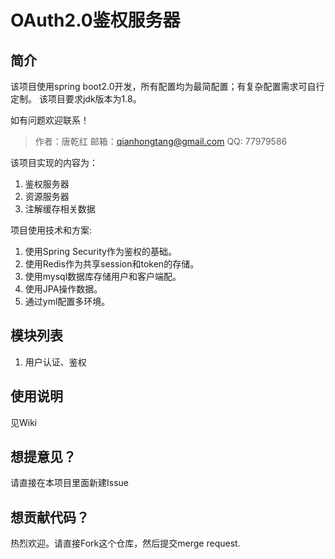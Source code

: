 ﻿# OAuth2.0鉴权服务器

## 简介
该项目使用spring boot2.0开发，所有配置均为最简配置；有复杂配置需求可自行定制。
该项目要求jdk版本为1.8。

如有问题欢迎联系！

>作者：唐乾红
>邮箱：qianhongtang@gmail.com
>QQ: 77979586

该项目实现的内容为：
1.	鉴权服务器
2.	资源服务器
3.	注解缓存相关数据

项目使用技术和方案:
1. 使用Spring Security作为鉴权的基础。
2. 使用Redis作为共享session和token的存储。
3. 使用mysql数据库存储用户和客户端配。
4. 使用JPA操作数据。
5. 通过yml配置多环境。

## 模块列表
1. 用户认证、鉴权

## 使用说明
见Wiki

## 想提意见？
请直接在本项目里面新建Issue

## 想贡献代码？
热烈欢迎。请直接Fork这个仓库，然后提交merge request.
